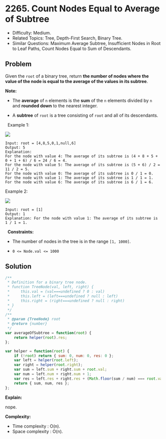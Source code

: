 # 2265. Count Nodes Equal to Average of Subtree

- Difficulty: Medium.
- Related Topics: Tree, Depth-First Search, Binary Tree.
- Similar Questions: Maximum Average Subtree, Insufficient Nodes in Root to Leaf Paths, Count Nodes Equal to Sum of Descendants.

## Problem

Given the `root` of a binary tree, return **the number of nodes where the value of the node is equal to the **average** of the values in its **subtree****.

**Note:**


	
- The **average** of `n` elements is the **sum** of the `n` elements divided by `n` and **rounded down** to the nearest integer.
	
- A **subtree** of `root` is a tree consisting of `root` and all of its descendants.


 
Example 1:

![](https://assets.leetcode.com/uploads/2022/03/15/image-20220315203925-1.png)

```
Input: root = [4,8,5,0,1,null,6]
Output: 5
Explanation: 
For the node with value 4: The average of its subtree is (4 + 8 + 5 + 0 + 1 + 6) / 6 = 24 / 6 = 4.
For the node with value 5: The average of its subtree is (5 + 6) / 2 = 11 / 2 = 5.
For the node with value 0: The average of its subtree is 0 / 1 = 0.
For the node with value 1: The average of its subtree is 1 / 1 = 1.
For the node with value 6: The average of its subtree is 6 / 1 = 6.
```

Example 2:

![](https://assets.leetcode.com/uploads/2022/03/26/image-20220326133920-1.png)

```
Input: root = [1]
Output: 1
Explanation: For the node with value 1: The average of its subtree is 1 / 1 = 1.
```

 
**Constraints:**


	
- The number of nodes in the tree is in the range `[1, 1000]`.
	
- `0 <= Node.val <= 1000`



## Solution

```javascript
/**
 * Definition for a binary tree node.
 * function TreeNode(val, left, right) {
 *     this.val = (val===undefined ? 0 : val)
 *     this.left = (left===undefined ? null : left)
 *     this.right = (right===undefined ? null : right)
 * }
 */
/**
 * @param {TreeNode} root
 * @return {number}
 */
var averageOfSubtree = function(root) {
    return helper(root).res;
};

var helper = function(root) {
    if (!root) return { sum: 0, num: 0, res: 0 };
    var left = helper(root.left);
    var right = helper(root.right);
    var sum = left.sum + right.sum + root.val;
    var num = left.num + right.num + 1;
    var res = left.res + right.res + (Math.floor(sum / num) === root.val ? 1 : 0);
    return { sum, num, res };
};
```

**Explain:**

nope.

**Complexity:**

* Time complexity : O(n).
* Space complexity : O(n).
